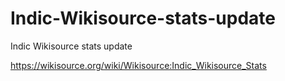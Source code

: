 # Indic-Wikisource-stats-update
Indic Wikisource stats update

https://wikisource.org/wiki/Wikisource:Indic_Wikisource_Stats
